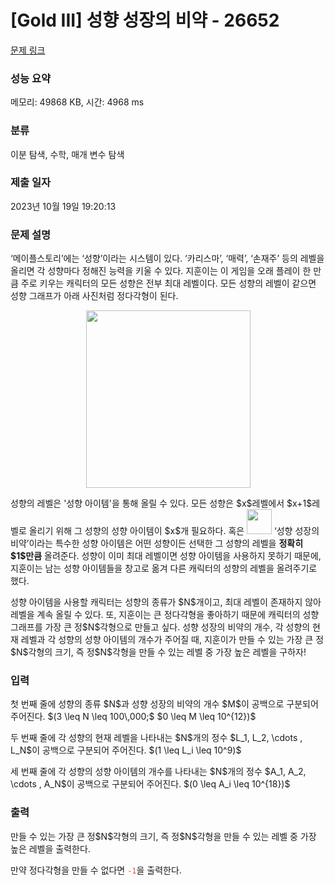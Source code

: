 # [Gold III] 성향 성장의 비약 - 26652 

[문제 링크](https://www.acmicpc.net/problem/26652) 

### 성능 요약

메모리: 49868 KB, 시간: 4968 ms

### 분류

이분 탐색, 수학, 매개 변수 탐색

### 제출 일자

2023년 10월 19일 19:20:13

### 문제 설명

<p>‘메이플스토리’에는 ‘성향’이라는 시스템이 있다. ‘카리스마’, ‘매력’, ‘손재주’ 등의 레벨을 올리면 각 성향마다 정해진 능력을 키울 수 있다. 지훈이는 이 게임을 오래 플레이 한 만큼 주로 키우는 캐릭터의 모든 성향은 전부 최대 레벨이다. 모든 성향의 레벨이 같으면 성향 그래프가 아래 사진처럼 정다각형이 된다.</p>

<p style="text-align: center;"><img alt="" src="https://upload.acmicpc.net/478db3d9-5151-463e-a8f0-05a7a0a58ac1/-/preview/" style="width: 263px; height: 284px;"></p>

<p>성향의 레벨은 '성향 아이템'을 통해 올릴 수 있다. 모든 성향은 $x$레벨에서 $x+1$레벨로 올리기 위해 그 성향의 성향 아이템이 $x$개 필요하다. 혹은 <img alt="" src="https://upload.acmicpc.net/555d0ab6-b369-4be8-9aff-395ab61d1d8d/-/preview/" style="width: 40px; height: 40px;"> ‘성향 성장의 비약’이라는 특수한 성향 아이템은 어떤 성향이든 선택한 그 성향의 레벨을 <strong>정확히 $1$만큼</strong> 올려준다. 성향이 이미 최대 레벨이면 성향 아이템을 사용하지 못하기 때문에, 지훈이는 남는 성향 아이템들을 창고로 옮겨 다른 캐릭터의 성향의 레벨을 올려주기로 했다.</p>

<p>성향 아이템을 사용할 캐릭터는 성향의 종류가 $N$개이고, 최대 레벨이 존재하지 않아 레벨을 계속 올릴 수 있다. 또, 지훈이는 큰 정다각형을 좋아하기 때문에 캐릭터의 성향 그래프를 가장 큰 정$N$각형으로 만들고 싶다. 성향 성장의 비약의 개수, 각 성향의 현재 레벨과 각 성향의 성향 아이템의 개수가 주어질 때, 지훈이가 만들 수 있는 가장 큰 정$N$각형의 크기, 즉 정$N$각형을 만들 수 있는 레벨 중 가장 높은 레벨을 구하자!</p>

### 입력 

 <p>첫 번째 줄에 성향의 종류 $N$과 성향 성장의 비약의 개수 $M$이 공백으로 구분되어 주어진다. $(3 \leq N \leq 100\,000;$ $0 \leq M \leq 10^{12})$</p>

<p>두 번째 줄에 각 성향의 현재 레벨을 나타내는 $N$개의 정수 $L_1, L_2, \cdots , L_N$이 공백으로 구분되어 주어진다. $(1 \leq L_i \leq 10^9)$</p>

<p>세 번째 줄에 각 성향의 성향 아이템의 개수를 나타내는 $N$개의 정수 $A_1, A_2, \cdots , A_N$이 공백으로 구분되어 주어진다. $(0 \leq A_i \leq 10^{18})$</p>

### 출력 

 <p>만들 수 있는 가장 큰 정$N$각형의 크기, 즉 정$N$각형을 만들 수 있는 레벨 중 가장 높은 레벨을 출력한다.</p>

<p>만약 정다각형을 만들 수 없다면 <span style="color:#e74c3c;"><code>-1</code></span>을 출력한다.</p>


